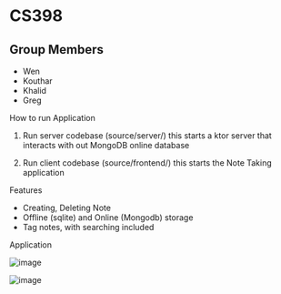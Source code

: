 # CS398

## Group Members
- Wen 
- Kouthar 
- Khalid
- Greg

How to run Application

1. Run server codebase (source/server/)
this starts a ktor server that interacts with out MongoDB online database

2. Run client codebase (source/frontend/)
this starts the Note Taking application

Features 
- Creating, Deleting Note
- Offline (sqlite) and Online (Mongodb) storage
- Tag notes, with searching included

Application

![image](https://user-images.githubusercontent.com/44370790/165653700-f8ae440c-eddf-435d-b79d-d1ae3dc2a67d.png)

![image](https://user-images.githubusercontent.com/44370790/165653735-9fef0eb9-3eea-48f4-b6c8-520f2da43473.png)

